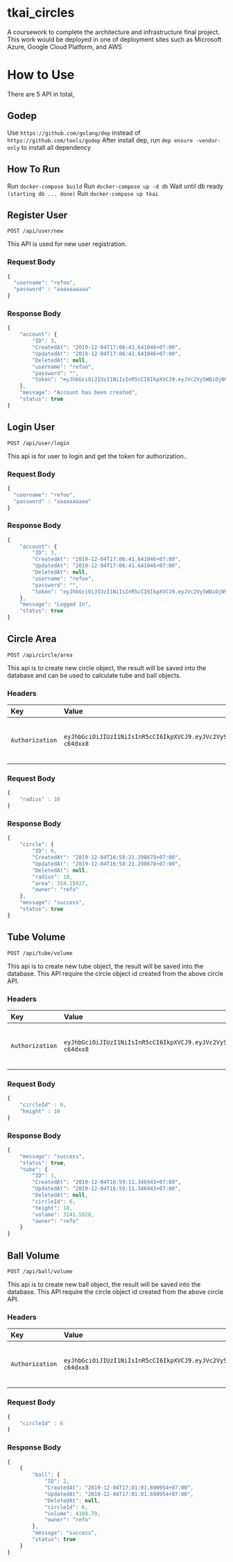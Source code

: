 # tkai_circles
A coursework to complete the architecture and infrastructure final project. This work would be deployed in one of deployment sites such as Microsoft Azure, Google Cloud Platform, and AWS

# How to Use
There are 5 API in total,

## Godep
Use `https://github.com/golang/dep` instead of `https://github.com/tools/godep`
After install dep, run `dep ensure -vendor-only` to install all dependency

## How To Run
Run ``docker-compose build``
Run `docker-compose up -d db`
Wait until db ready `(starting db ... done)`
Run `docker-compose up tkai`

## Register User
```http request
POST /api/user/new
```
This API is used for new user registration.
### Request Body

```javascript
{
  "username": "refoo",
  "password" : "aaaaaaaaaa"
}
```
### Response Body
```javascript
{
    "account": {
        "ID": 3,
        "CreatedAt": "2019-12-04T17:06:41.641046+07:00",
        "UpdatedAt": "2019-12-04T17:06:41.641046+07:00",
        "DeletedAt": null,
        "username": "refoo",
        "password": "",
        "token": "eyJhbGciOiJIUzI1NiIsInR5cCI6IkpXVCJ9.eyJVc2VySWQiOjN9.g_tVFfrVjTDWM_XcBtcwVX9-tDtJumHVqKNIJ9lIF4k"
    },
    "message": "Account has been created",
    "status": true
}
```

## Login User
```http request
POST /api/user/login
```
This api is for user to login and get the token for authorization..
### Request Body
```javascript
{
  "username": "refoo",
  "password" : "aaaaaaaaaa"
}
```
### Response Body
```javascript
{
    "account": {
        "ID": 3,
        "CreatedAt": "2019-12-04T17:06:41.641046+07:00",
        "UpdatedAt": "2019-12-04T17:06:41.641046+07:00",
        "DeletedAt": null,
        "username": "refoo",
        "password": "",
        "token": "eyJhbGciOiJIUzI1NiIsInR5cCI6IkpXVCJ9.eyJVc2VySWQiOjN9.g_tVFfrVjTDWM_XcBtcwVX9-tDtJumHVqKNIJ9lIF4k"
    },
    "message": "Logged In",
    "status": true
}
```

## Circle Area
```http request
POST /api/circle/area
```
This api is to create new circle object, the result will be saved into the database and can be used to calculate 
tube and ball objects.
### Headers
| Key | Value | Description |
| :--- | :--- | :--- |
| `Authorization` | `eyJhbGciOiJIUzI1NiIsInR5cCI6IkpXVCJ9.eyJVc2VySWQiOjJ9.DzOJ7GHkPwiDE3T78dFMriY96VwzytQSBV7-c64dxx8` | **Required**. Your Token from login or registration |
### Request Body
```javascript
{
    "radius" : 10
}
```
### Response Body
```javascript
{
    "circle": {
        "ID": 6,
        "CreatedAt": "2019-12-04T16:58:21.298678+07:00",
        "UpdatedAt": "2019-12-04T16:58:21.298678+07:00",
        "DeletedAt": null,
        "radius": 10,
        "area": 314.15927,
        "owner": "refo"
    },
    "message": "success",
    "status": true
}
```
## Tube Volume
```http request
POST /api/tube/volume
```
This api is to create new tube object, the result will be saved into the database. This API require the circle object 
id created from the above circle API.
### Headers
| Key | Value | Description |
| :--- | :--- | :--- |
| `Authorization` | `eyJhbGciOiJIUzI1NiIsInR5cCI6IkpXVCJ9.eyJVc2VySWQiOjJ9.DzOJ7GHkPwiDE3T78dFMriY96VwzytQSBV7-c64dxx8` | **Required**. Your Token from login or registration |
### Request Body
```javascript
{   
    "circleId" : 6,
    "height" : 10
}
```
### Response Body
```javascript
{
    "message": "success",
    "status": true,
    "tube": {
        "ID": 1,
        "CreatedAt": "2019-12-04T16:59:11.346943+07:00",
        "UpdatedAt": "2019-12-04T16:59:11.346943+07:00",
        "DeletedAt": null,
        "circleId": 6,
        "height": 10,
        "volume": 3141.5928,
        "owner": "refo"
    }
}
```
## Ball Volume
```http request
POST /api/ball/volume
```
This api is to create new ball object, the result will be saved into the database. This API require the circle object 
id created from the above circle API.
### Headers
| Key | Value | Description |
| :--- | :--- | :--- |
| `Authorization` | `eyJhbGciOiJIUzI1NiIsInR5cCI6IkpXVCJ9.eyJVc2VySWQiOjJ9.DzOJ7GHkPwiDE3T78dFMriY96VwzytQSBV7-c64dxx8` | **Required**. Your Token from login or registration |
### Request Body
```javascript
{
	"circleId" : 6
}
```
### Response Body
```javascript
{
    {
        "ball": {
            "ID": 2,
            "CreatedAt": "2019-12-04T17:01:01.690954+07:00",
            "UpdatedAt": "2019-12-04T17:01:01.690954+07:00",
            "DeletedAt": null,
            "circleId": 6,
            "volume": 4188.79,
            "owner": "refo"
        },
        "message": "success",
        "status": true
    }
}
```

